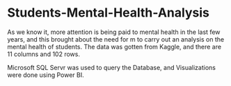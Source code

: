 # Students-Mental-Health-Analysis

As we know it, more attention is being paid to mental health in the last few years, and this brought about the need for m to carry out an analysis on the mental health of students. 
The data was gotten from Kaggle, and there are 11 columns and 102 rows.

Microsoft SQL Servr was used to query the Database, and Visualizations were done using Power BI.
